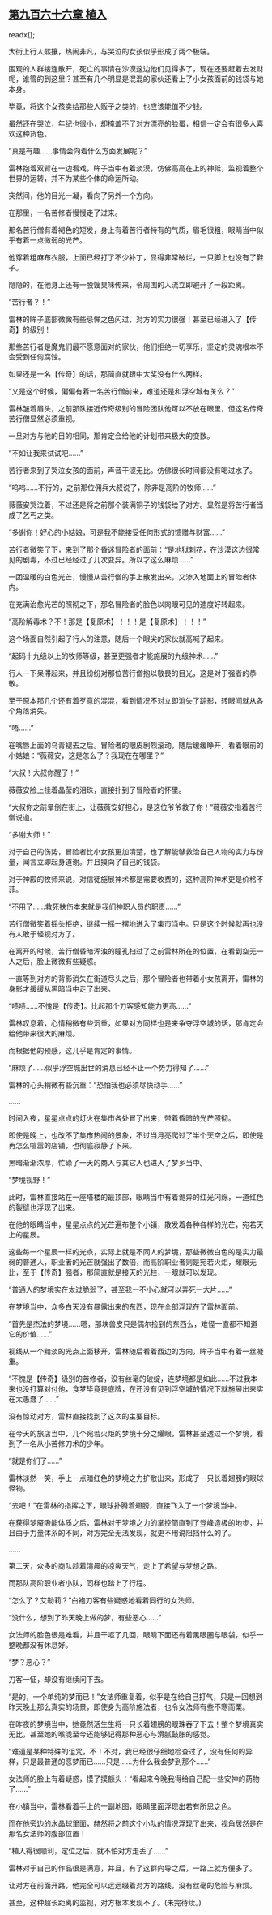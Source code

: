 ## [第九百六十六章 植入](https://www.xxbiquge.com/11_11222/9037518.html)
readx();

  大街上行人熙攘，热闹非凡，与哭泣的女孩似乎形成了两个极端。

  围观的人群接连散开，死亡的事情在沙漠这边他们见得多了，现在还要赶着去发财呢，谁管的到这里？甚至有几个明显是混混的家伙还看上了小女孩面前的钱袋与她本身。

  毕竟，将这个女孩卖给那些人贩子之类的，也应该能值不少钱。

  虽然还在哭泣，年纪也很小，却掩盖不了对方漂亮的脸蛋，相信一定会有很多人喜欢这种货色。

  “真是有趣……事情会向着什么方面发展呢？”

  雷林抱着双臂在一边看戏，眸子当中有着淡漠，仿佛高高在上的神祗，监视着整个世界的运转，并不为某些个体的命运所动。

  突然间，他的目光一凝，看向了另外一个方向。

  在那里，一名苦修者慢慢走了过来。

  那名苦行僧有着褐色的短发，身上有着苦行者特有的气质，眉毛很粗，眼睛当中似乎有着一点微弱的光芒。

  他穿着粗麻布衣服，上面已经打了不少补丁，显得非常破烂，一只脚上也没有了鞋子。

  隐隐的，在他身上还有一股馊臭味传来，令周围的人流立即避开了一段距离。

  “苦行者？！”

  雷林的眸子底部微微有些忌惮之色闪过，对方的实力很强！甚至已经进入了【传奇】的级别！

  那些苦行者是魔鬼们最不愿意面对的家伙，他们拒绝一切享乐，坚定的灵魂根本不会受到任何腐蚀。

  如果还是一名【传奇】的话，那简直就跟中大奖没有什么两样。

  “又是这个时候，偏偏有着一名苦行僧前来，难道还是和浮空城有关么？”

  雷林皱着眉头，之前那队接近传奇级别的冒险团队他可以不放在眼里，但这名传奇苦行僧显然必须重视。

  一旦对方与他的目的相同，那肯定会给他的计划带来极大的变数。

  “不如让我来试试吧……”

  苦行者来到了哭泣女孩的面前，声音干涩无比。仿佛很长时间都没有喝过水了。

  “呜呜……不行的，之前那位佣兵大叔说了，除非是高阶的牧师……”

  薇薇安哭泣着，不过还是将之前那个装满铜子的钱袋给了对方。显然是将苦行者当成了乞丐之类。

  “多谢你！好心的小姑娘，可是我不能接受任何形式的馈赠与财富……”

  苦行者微笑了下，来到了那个昏迷冒险者的面前：“是地狱刺花，在沙漠这边很常见的剧毒，不过已经经过了几次变异。所以才这么麻烦……”

  一团温暖的白色光芒，慢慢从苦行僧的手上散发出来，又渗入地面上的冒险者体内。

  在充满治愈光芒的照彻之下，那名冒险者的脸色以肉眼可见的速度好转起来。

  “高阶解毒术？不！那是【复原术】！！！是【复原术】！！！”

  这个场面自然引起了行人的注意，随后一个眼尖的家伙就高喊了起来。

  “起码十九级以上的牧师等级，甚至更强者才能施展的九级神术……”

  行人一下呆滞起来，并且纷纷对那位苦行僧抱以敬畏的目光，这是对于强者的恭敬。

  至于原本那几个还有着歹意的混混，看到情况不对立即消失了踪影，转眼间就从各个角落消失。

  “唔……”

  在嘴唇上面的乌青褪去之后。冒险者的眼皮剧烈滚动，随后缓缓睁开，看着眼前的小姑娘：“薇薇安，这是怎么了？我现在在哪里？”

  “大叔！大叔你醒了！”

  薇薇安脸上挂着晶莹的泪珠，直接扑到了冒险者的怀里。

  “大叔你之前晕倒在街上，让薇薇安好担心，是这位爷爷救了你！”薇薇安指着苦行僧说道。

  “多谢大师！”

  对于自己的伤势，冒险者比小女孩更加清楚，也了解能够救治自己人物的实力与份量，闻言立即起身道谢。并且摸向了自己的钱袋。

  对于神殿的牧师来说，对信徒施展神术都是需要收费的，这种高阶神术更是价格不菲。

  “不用了……救死扶伤本来就是我们神职人员的职责……”

  苦行僧微笑着摇头拒绝，继续一摇一摆地进入了集市当中。只是这个时候就再也没有人敢于轻视对方了。

  在离开的时候，苦行僧昏暗浑浊的瞳孔扫过了之前雷林所在的位置，在看到空无一人之后，脸上微微有些疑惑。

  一直等到对方的背影消失在街道尽头之后，那个冒险者也带着小女孩离开，雷林的身影才缓缓从黑暗当中走了出来。

  “啧啧……不愧是【传奇】。比起那个刀客感知能力更高……”

  雷林叹息着，心情稍微有些沉重，如果对方同样也是来争夺浮空城的话，那肯定会给他带来很大的麻烦。

  而根据他的预感，这几乎是肯定的事情。

  “麻烦了……似乎浮空城出世的消息已经不止一个势力得知了……”

  雷林的心头稍微有些沉重：“恐怕我也必须尽快动手……”

  ……

  时间入夜，星星点点的灯火在集市各处冒了出来，带着昏暗的光芒照彻。

  即使是晚上，也改不了集市热闹的景象，不过当月亮爬过了半个天空之后，即使是再怎么喧嚣的店铺，也彻底寂静了下来。

  黑暗渐渐浓厚，忙碌了一天的商人与其它人也进入了梦乡当中。

  “梦境视野！”

  此时，雷林直接站在一座塔楼的最顶部，眼睛当中有着诡异的红光闪烁，一道红色的裂缝也浮现了出来。

  在他的眼睛当中，星星点点的光芒遍布整个小镇，散发着各种各样的光芒，宛若天上的星辰。

  这些每一个星辰一样的光点，实际上就是不同人的梦境，那些微微白色的是实力最弱的普通人，职业者的光芒就强出了数倍，而高阶职业者则是宛若火炬，耀眼无比，至于【传奇】强者，那简直就是接天的光柱，一眼就可以发现。

  “普通人的梦境实在太过脆弱了，甚至我一不小心就可以弄死一大片……”

  在梦境当中，众多白天没有暴露出来的东西，现在全部浮现在了雷林面前。

  “首先是杰法的梦境……嗯，那块兽皮只是偶尔捡到的东西么，难怪一直都不知道它的价值……”

  视线从一个黯淡的光点上面移开，雷林随后看着西边的方向，眸子当中有着一丝凝重。

  “不愧是【传奇】级别的苦修者，没有丝毫的破绽，连梦境都是如此……不过我本来也没打算对付他，食梦毕竟是底牌，在还没有见到浮空城的情况下就施展出来实在太愚蠢了……”

  没有惊动对方，雷林直接找到了这次的主要目标。

  在今天的旅店当中，几个宛若火炬的梦境十分之耀眼，雷林甚至透过一个梦境，看到了一名从小苦修刀术的少年。

  “就是你们了……”

  雷林淡然一笑，手上一点暗红色的梦境之力扩散出来，形成了一只长着翅膀的眼球怪物。

  “去吧！”在雷林的指挥之下，眼球扑腾着翅膀，直接飞入了一个梦境当中。

  在获得梦魇吸能体质之后，雷林对于梦境之力的掌控简直到了登峰造极的地步，并且由于力量体系的不同，对方完全无法发现，就更不用说阻挡什么的了。

  ……

  第二天，众多的商队趁着清晨的凉爽天气，走上了希望与梦想之路。

  而那队高阶职业者小队，同样也踏上了行程。

  “怎么了？艾勒莉？”白袍刀客有些疑惑地看着同行的女法师。

  “没什么，想到了昨天晚上做的梦，有些恶心……”

  女法师的脸色很是难看，并且干呕了几回，眼睛下面还有着黑眼圈与眼袋，似乎一整晚都没有休息好。

  “梦？恶心？”

  刀客一怔，却没有继续问下去。

  “是的，一个单纯的梦而已！”女法师重复着，似乎是在给自己打气，只是一回想到昨天晚上那么真实的场景，即使身为高阶施法者，也令女法师有些不寒而栗。

  在昨夜的梦境当中，她竟然活生生将一只长着翅膀的眼珠吞了下去！整个梦境真实无比，甚至她的喉咙至今还能够记得那种恶心与滑腻鼓胀的感觉。

  “难道是某种特殊的诅咒，不！不对，我已经很仔细地检查过了，没有任何的异样，只是最普通的恶梦而已……只是……为什么我会梦到那个……”

  女法师的脸上有着疑惑，摸了摸额头：“看起来今晚我得给自己配一些安神的药物了……”

  在小镇当中，雷林看着手上的一副地图，眼睛里面浮现出若有所思之色。

  而在他旁边的水晶球里面，赫然将之前这个小队的情况浮现了出来，视角居然是在那名女法师的腹部位置！

  “植入得很顺利，定位之后，就不怕对方走丢了……”

  雷林对于自己的作品很是满意，并且，有了这群向导之后，一路上就方便多了。

  让对方在前面开路，他完全可以远远缀着对方的路线，没有丝毫的危险与麻烦。

  甚至，这种超长距离的监视，对方根本发现不了。(未完待续。)
